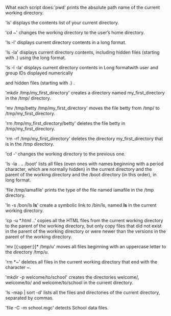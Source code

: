 What each script does:'pwd' prints the absolute path name of the current working directory.

'ls' displays the contents list of your current directory.

'cd ~' changes the working directory to the user’s home directory.

'ls -l' displays current directory contents in a long format.

'ls -la' displays current directory contents, including hidden files (starting with .) using the long format. 

'ls -l -la' displays current directory contents in Long formatwith user and group IDs displayed numerically

and hidden files (starting with .) .

'mkdir /tmp/my_first_directory' creates a directory named my_first_directory in the /tmp/ directory.

'mv /tmp/betty /tmp/my_first_directory' moves the file betty from /tmp/ to /tmp/my_first_directory.

'rm /tmp/my_first_directory/betty' deletes the file betty in /tmp/my_first_directory. 

'rm -rf /tmp/my_first_directory' deletes the directory my_first_directory that is in the /tmp directory.

'cd -' changes the working directory to the previous one.

'ls -la . .. /boot' lists all files (even ones with names beginning with a period character, which are normally hidden) in the current directory and the parent of the working directory and the /boot directory (in this order), in long format.

'file /tmp/iamafile' prints the type of the file named iamafile in the /tmp directory.

'ln -s /bon/ls __ls__' create a symbolic link to /bin/ls, named __ls__ in the current working directory.

'cp -u *.html ..' copies all the HTML files from the current working directory to the parent of the working directory, but only copy files that did not exist in the parent of the working directory or were newer than the versions in the parent of the working directory.

'mv [{:upper:}]* /tmp/u' moves all files beginning with an uppercase letter to the directory /tmp/u.

'rm *~'  deletes all files in the current working directory that end with the character ~.

'mkdir -p welcome/to/school' creates the directories welcome/, welcome/to/ and welcome/to/school in the current directory.

'ls -map | sort -d' lists all the files and directories of the current directory, separated by commas.

'file -C -m school.mgc' detects School data files.  
